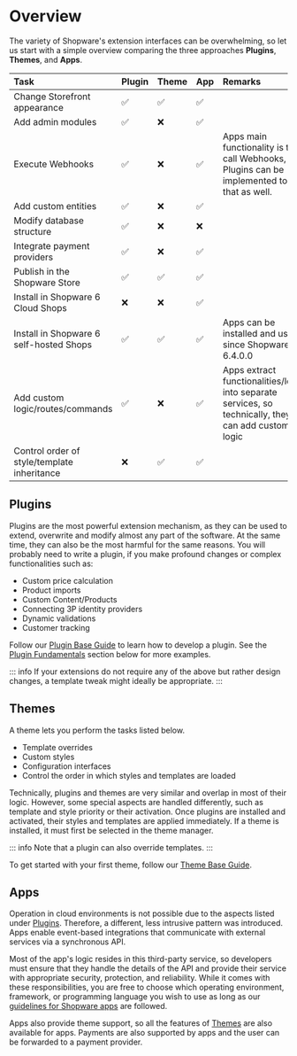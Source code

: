 # Overview

The variety of Shopware's extension interfaces can be overwhelming, so let us start with a simple overview comparing the three approaches **Plugins**, **Themes**, and **Apps**.

| Task | Plugin | Theme | App | Remarks |
| :--- | :--- | :--- | :--- | :--- |
| Change Storefront appearance | ✅ | ✅ | ✅ |  |
| Add admin modules | ✅ | ❌ | ✅ |  |
| Execute Webhooks | ✅ | ❌ | ✅ | Apps main functionality is to call Webhooks, but Plugins can be implemented to do that as well. |
| Add custom entities | ✅ | ❌ | ✅ |  |
| Modify database structure | ✅ | ❌ | ❌ |  |
| Integrate payment providers | ✅ | ❌ | ✅ |  |
| Publish in the Shopware Store | ✅ | ✅ | ✅ |  |
| Install in Shopware 6 Cloud Shops | ❌ | ❌ | ✅ |  |
| Install in Shopware 6 self-hosted Shops | ✅ | ✅ | ✅ | Apps can be installed and used since Shopware 6.4.0.0 |
| Add custom logic/routes/commands | ✅ | ❌ | ✅ | Apps extract functionalities/logic into separate services, so technically, they can add custom logic |
| Control order of style/template inheritance | ❌ | ✅ | ✅ |  |

## Plugins

Plugins are the most powerful extension mechanism, as they can be used to extend, overwrite and modify almost any part of the software. At the same time, they can also be the most harmful for the same reasons. You will probably need to write a plugin, if you make profound changes or complex functionalities such as:

* Custom price calculation
* Product imports
* Custom Content/Products
* Connecting 3P identity providers
* Dynamic validations
* Customer tracking

Follow our [Plugin Base Guide](plugins/plugin-base-guide.md) to learn how to develop a plugin. See the [Plugin Fundamentals](plugins/plugin-fundamentals/) section below for more examples.

::: info
If your extensions do not require any of the above but rather design changes, a template tweak might ideally be appropriate.
:::

## Themes

A theme lets you perform the tasks listed below.

* Template overrides
* Custom styles
* Configuration interfaces
* Control the order in which styles and templates are loaded

Technically, plugins and themes are very similar and overlap in most of their logic. However, some special aspects are handled differently, such as template and style priority or their activation. Once plugins are installed and activated, their styles and templates are applied immediately. If a theme is installed, it must first be selected in the theme manager.

::: info
Note that a plugin can also override templates.
:::

To get started with your first theme, follow our [Theme Base Guide](themes/theme-base-guide.md).

## Apps

Operation in cloud environments is not possible due to the aspects listed under [Plugins](overview.md#plugins). Therefore, a different, less intrusive pattern was introduced. Apps enable event-based integrations that communicate with external services via a synchronous API.

Most of the app's logic resides in this third-party service, so developers must ensure that they handle the details of the API and provide their service with appropriate security, protection, and reliability. While it comes with these responsibilities, you are free to choose which operating environment, framework, or programming language you wish to use as long as our [guidelines for Shopware apps](apps/app-base-guide.md) are followed.

Apps also provide theme support, so all the features of [Themes](overview.md#themes) are also available for apps. Payments are also supported by apps and the user can be forwarded to a payment provider.

